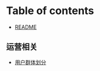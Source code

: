 # Table of contents

* [README](README.md)

## 运营相关

* [用户群体划分](yun-ying-xiang-guan/yong-hu-qun-ti-hua-fen.md)

